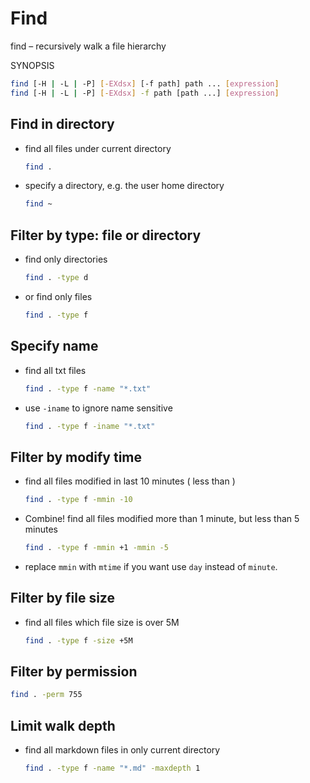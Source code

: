 
# Find

find – recursively walk a file hierarchy

SYNOPSIS

```bash
find [-H | -L | -P] [-EXdsx] [-f path] path ... [expression]
find [-H | -L | -P] [-EXdsx] -f path [path ...] [expression]
```


## Find in directory

- find all files under current directory
    ```bash
    find .
    ```
- specify a directory, e.g. the user home directory
    ```bash
    find ~
    ```

## Filter by type: file or directory

- find only directories
    ```bash
    find . -type d
    ```
- or find only files
    ```bash
    find . -type f
    ```


## Specify name

- find all txt files
    ```bash
    find . -type f -name "*.txt"
    ```
- use `-iname` to ignore name sensitive
    ```bash
    find . -type f -iname "*.txt"
    ```

## Filter by modify time

- find all files modified in last 10 minutes ( less than )
    ```bash
    find . -type f -mmin -10
    ```
- Combine! find all files modified  more than 1 minute, but less than 5 minutes
    ```bash
    find . -type f -mmin +1 -mmin -5
    ```
- replace `mmin` with `mtime`  if you want use `day` instead of `minute`.


## Filter by file size

- find all files which file size is over 5M
    ```bash
    find . -type f -size +5M
    ```

## Filter by permission

```bash
find . -perm 755
```


## Limit walk depth

- find all markdown files in only current directory
    ```bash
    find . -type f -name "*.md" -maxdepth 1
    ```





